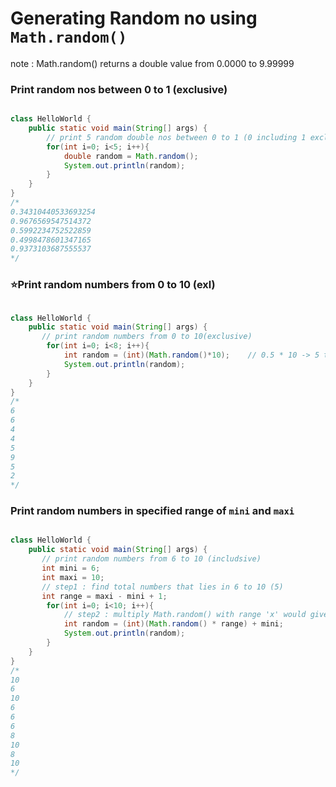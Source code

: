 # Generating Random no using `Math.random()`

note : Math.random() returns a double value from 0.0000 to 9.99999 

### Print random nos between 0 to 1 (exclusive)
```java

class HelloWorld {
    public static void main(String[] args) {
        // print 5 random double nos between 0 to 1 (0 including 1 excluding)
        for(int i=0; i<5; i++){
            double random = Math.random();
            System.out.println(random);
        }
    }
}
/*
0.34310440533693254
0.9676569547514372
0.5992234752522859
0.4998478601347165
0.9373103687555537
*/
```

### ⭐Print random numbers from 0 to 10 (exl)
```java

class HelloWorld {
    public static void main(String[] args) {
       // print random numbers from 0 to 10(exclusive)
        for(int i=0; i<8; i++){
            int random = (int)(Math.random()*10);    // 0.5 * 10 -> 5 this way converted in range of 0 to 10
            System.out.println(random);
        }
    }
}
/*
6
6
4
4
5
9
5
2
*/
```

### Print random numbers in specified range of `mini` and `maxi`
```java

class HelloWorld {
    public static void main(String[] args) {
       // print random numbers from 6 to 10 (includsive)
       int mini = 6;
       int maxi = 10; 
       // step1 : find total numbers that lies in 6 to 10 (5)
       int range = maxi - mini + 1;
        for(int i=0; i<10; i++){
            // step2 : multiply Math.random() with range 'x' would give us a random number from 0 to x-1 and then add mini to it coz we need our random number to have mimimum value of 'mini'
            int random = (int)(Math.random() * range) + mini;
            System.out.println(random);
        }
    }
}
/*
10
6
10
6
6
6
8
10
8
10
*/
```
